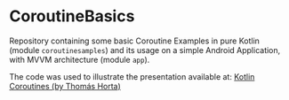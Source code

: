 # CoroutineBasics

Repository containing some basic Coroutine Examples in pure Kotlin (module `coroutinesamples`) and its usage on a simple Android Application, with MVVM architecture (module `app`).

The code was used to illustrate the presentation available at: [Kotlin Coroutines (by Thomás Horta)](https://docs.google.com/presentation/d/1mtXyK0UJpl0DvoQk93BkONOOG--Y3LVfgeCru072ws4)
